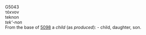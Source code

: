 <body>
  <p>G5043<br>  τέκνον  <br> teknon  <br><i>tek‘-non </i><br>From the base of <a href="g5098.htm">5098</a>  a <i>child</i> (as <i>produced</i>): - child, daughter, son.<br></p>
 </body>